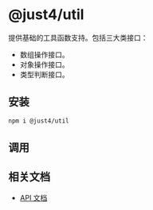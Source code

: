 # @just4/util

提供基础的工具函数支持。包括三大类接口：

- 数组操作接口。
- 对象操作接口。
- 类型判断接口。

## 安装

```bash
npm i @just4/util
```

## 调用




## 相关文档
- [API 文档](https://heeroluo.github.io/just4/util/index.html)